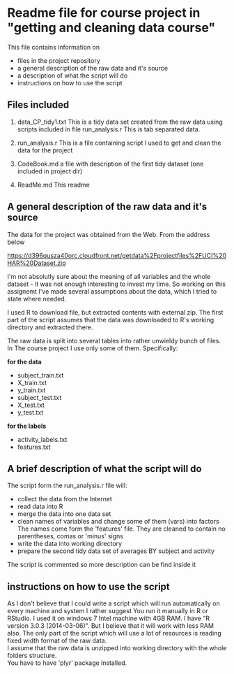Readme file for course project in "getting and cleaning data course"
========================================================
This file contains information on 

- files in the project repository
- a general description of the raw data and it's source
- a description of what the script will do
- instructions on how to use the script


Files included
-------------------------------------
1. data_CP_tidy1.txt
    This is a tidy data set created from the raw data using scripts included in
    file run_analysis.r
	This is tab separated data.
2. run_analysis.r
    This is a file containing script I used to get and clean the data for the project
    
3. CodeBook.md
    a file with description of the first tidy dataset (one included in project dir)
4. ReadMe.md
    This readme

A general description of the raw data and it's source
-----------------------------------------------------
The data for the project was obtained from the Web. From the address below

https://d396qusza40orc.cloudfront.net/getdata%2Fprojectfiles%2FUCI%20HAR%20Dataset.zip

I'm not absolutly sure about the meaning of all variables and the whole dataset - it was not enough interesting to invest my time. So working on this assignemt I've made several assumptions about the data, which I tried to state where needed.  

I used R to download file, but extracted contents with external zip. The first part of the script assumes that the data was downloaded to R's working directory and extracted there.

The raw data is split into several tables into rather unwieldy bunch of files. In The course project I use only some of them. Specifically: 

**for the data**
- subject_train.txt
- X_train.txt
- y_train.txt
- subject_test.txt
- X_test.txt
- y_test.txt

**for the labels**
- activity_labels.txt
- features.txt


A brief description of what the script will do
----------------------------------------
The script form the run_analysis.r file will:

- collect the data from the Internet
- read data into R
- merge the data into one data set 
- clean names of variables and change some of them (vars) into factors  
    The names come form the 'features' file. They are cleaned to contain no    parentheses, comas or 'minus' signs
- write the data into working directory
- prepare the second tidy data set of averages BY subject and activity

The script is commented so more description can be find inside it

instructions on how to use the script
--------------------------------------
As I don't believe that I could write a script which will run automatically on every machine and system I rather suggest You run it manually in R or RStudio. I used it on windows 7 Intel machine with 4GB RAM. I have "R version 3.0.3 (2014-03-06)".  But I believe that it will work with less RAM also. The only part of the script which will use a lot of resources is reading fixed width format of the raw data.  
I assume that the raw data is unzipped into working directory with the whole folders structure.  
You have to have 'plyr' package installed.

